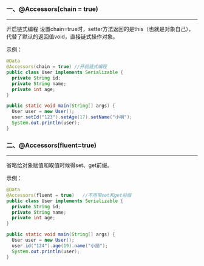 ### 一、@Accessors(chain = true)

---

开启链式编程  设置chain=true时，setter方法返回的是this（也就是对象自己），代替了默认的返回值void，直接链式操作对象。

示例：

```java
@Data
@Accessors(chain = true) //开启链式编程
public class User implements Serializable {
  private String id;
  private String name;
  private int age;
}
```

```java
public static void main(String[] args) {
  User user = new User();
  user.setId("123").setAge(17).setName("小明");
  System.out.println(user);
}
```



### 二、@Accessors(fluent=true)

---

省略给对象赋值和取值时候得set、get前缀。

示例：

```java
@Data
@Accessors(fluent = true)   //不用带set和get前缀
public class User implements Serializable {
  private String id;
  private String name;
  private int age;
}
```

```java
public static void main(String[] args) {
  User user = new User();
  user.id("124").age(19).name("小丽");
  System.out.println(user);
}
```